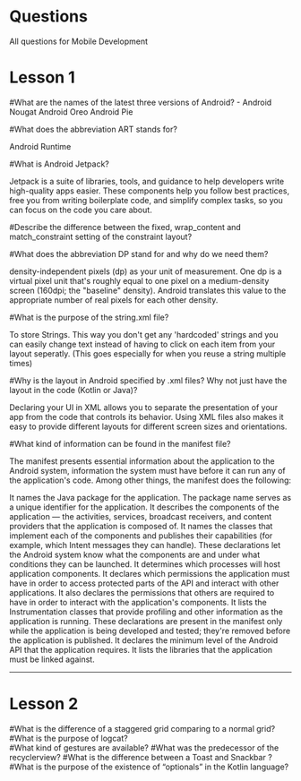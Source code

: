 # Questions
All questions for Mobile Development


# Lesson 1

#What are the names of the latest three versions of Android?  -
Android Nougat
Android Oreo
Android Pie

#What does the abbreviation ART stands for?

Android Runtime

#What is Android Jetpack?
 
Jetpack is a suite of libraries, tools, and guidance to help developers write high-quality apps easier. These components help you follow best practices, free you from writing boilerplate code, and simplify complex tasks, so you can focus on the code you care about.
 
#Describe the difference between the fixed, wrap_content and match_constraint setting of the constraint layout?
 
 
#What does the abbreviation DP stand for and why do we need them? 

density-independent pixels (dp) as your unit of measurement. One dp is a virtual pixel unit that's roughly equal to one pixel on a medium-density screen (160dpi; the "baseline" density). Android translates this value to the appropriate number of real pixels for each other density.
 
#What is the purpose of the string.xml file? 
 
To store Strings. This way you don't get any 'hardcoded' strings and you can easily change text instead of having to click on each item from your layout seperatly. (This goes especially for when you reuse a string multiple times)
 
#Why is the layout in Android specified by .xml files?  Why not just have the layout in the code (Kotlin or Java)? 


Declaring your UI in XML allows you to separate the presentation of your app from the code that controls its behavior. Using XML files also makes it easy to provide different layouts for different screen sizes and orientations.
 
#What kind of information can be found in the manifest file? 


The manifest presents essential information about the application to the Android system, information the system must have before it can run any of the application's code. Among other things, the manifest does the following:

It names the Java package for the application. The package name serves as a unique identifier for the application.
It describes the components of the application — the activities, services, broadcast receivers, and content providers that the application is composed of. It names the classes that implement each of the components and publishes their capabilities (for example, which Intent messages they can handle). These declarations let the Android system know what the components are and under what conditions they can be launched.
It determines which processes will host application components.
It declares which permissions the application must have in order to access protected parts of the API and interact with other applications.
It also declares the permissions that others are required to have in order to interact with the application's components.
It lists the Instrumentation classes that provide profiling and other information as the application is running. These declarations are present in the manifest only while the application is being developed and tested; they're removed before the application is published.
It declares the minimum level of the Android API that the application requires.
It lists the libraries that the application must be linked against.

-----------------------------------------------------------------------------------------------------------
# Lesson 2

#What is the difference of a staggered grid comparing to a normal grid?
#What is the purpose of logcat?  
#What kind of gestures are available?
#What was the predecessor of the recyclerview?
#What is the difference between a Toast and Snackbar ?
#What is the purpose of the existence of “optionals” in the Kotlin language?



